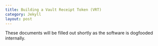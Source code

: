 ```yaml
---
title: Building a Vault Receipt Token (VRT)
category: Jekyll
layout: post
---
```


These documents will be filled out shortly as the software is dogfooded internally.
